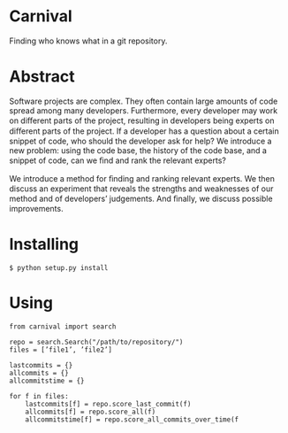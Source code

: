# Carnival

Finding who knows what in a git repository.

# Abstract

Software projects are complex. They often contain large amounts of code spread
among many developers. Furthermore, every developer may work on diﬀerent
parts of the project, resulting in developers being experts on diﬀerent parts of
the project. If a developer has a question about a certain snippet of code, who
should the developer ask for help? We introduce a new problem: using the code
base, the history of the code base, and a snippet of code, can we ﬁnd and rank
the relevant experts?

We introduce a method for ﬁnding and ranking relevant experts. We then
discuss an experiment that reveals the strengths and weaknesses of our method
and of developers’ judgements. And ﬁnally, we discuss possible improvements.

# Installing

    $ python setup.py install

# Using

    from carnival import search

    repo = search.Search("/path/to/repository/")
    files = [’file1’, ’file2’]

    lastcommits = {}
    allcommits = {}
    allcommitstime = {}

    for f in files:
        lastcommits[f] = repo.score_last_commit(f)
        allcommits[f] = repo.score_all(f)
        allcommitstime[f] = repo.score_all_commits_over_time(f

